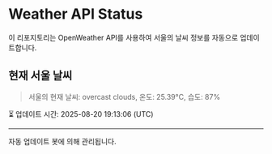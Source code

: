 
# Weather API Status

이 리포지토리는 OpenWeather API를 사용하여 서울의 날씨 정보를 자동으로 업데이트합니다.

## 현재 서울 날씨
> 서울의 현재 날씨: overcast clouds, 온도: 25.39°C, 습도: 87%

⏳ 업데이트 시간: 2025-08-20 19:13:06 (UTC)

---
자동 업데이트 봇에 의해 관리됩니다.
